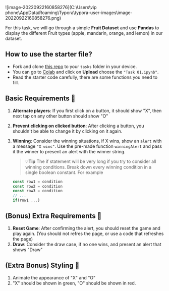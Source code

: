 ![image-20220922160858276](C:\Users\vip phone\AppData\Roaming\Typora\typora-user-images\image-20220922160858276.png)

For this task, we will go through a simple **Fruit Dataset** and use **Pandas** to display the different Fruit types (apple, mandarin, orange, and lemon) in our dataset.

## How to use the starter file?

- Fork and clone [this repo](https://github.com/SimoCs/Task01) to your `tasks` folder in your device.
- You can go to [Colab](https://colab.research.google.com/) and click on **Upload** choose the  `"Task 01.ipynb"`.
- Read the starter code carefully, there are some functions you need to fill.

## Basic Requirements 🍋

1. **Alternate players**: If you first click on a button, it should show "X", then next tap on any other button should show "O"
2. **Prevent clicking on clicked button**: After clicking a button, you shouldn't be able to change it by clicking on it again.
3. **Winning**: Consider the winning situations, if X wins, show an `alert` with a message `"X wins"`. Use the pre-made function `winningAlert` and pass it the winner to present an alert with the winner string.
   
   > 💡**Tip**
   > The if statement will be very long if you try to consider all winning conditions. Break down every winning condition in a single boolean constant. For example
   ```js
   const row1 = condition
   const row2 = condition
   const row3 = condition
   // ...
   if(row1 ...)
   ```

## (Bonus) Extra Requirements 🤼‍

1. **Reset Game**: After confirming the alert, you should reset the game and play again. (You should not refres the page, or use a code that refreshes the page)
2. **Draw**: Consider the draw case, if no one wins, and present an alert that shows "Draw"

## (Extra Bonus) Styling 🎨

1. Animate the appearance of "X" and "O"
2. "X" should be shown in green, "O" should be shown in red.
